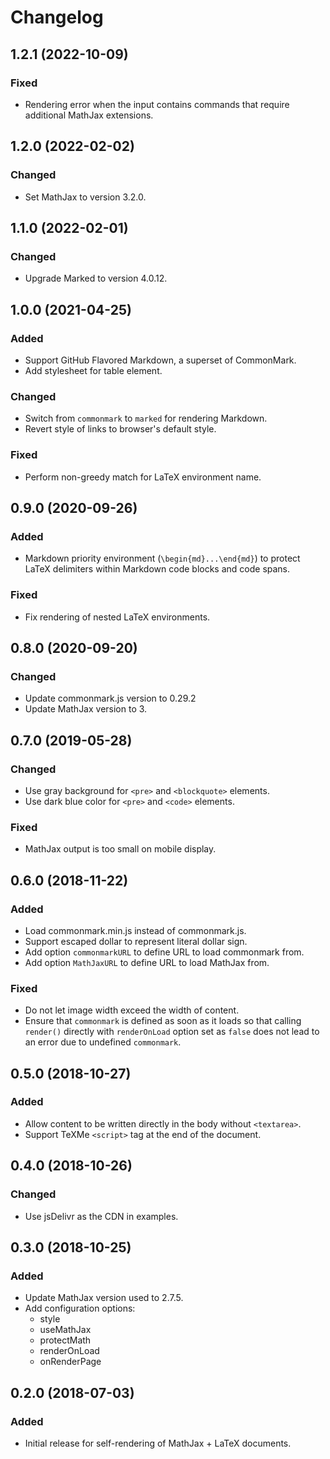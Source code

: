 Changelog
=========

1.2.1 (2022-10-09)
------------------

### Fixed

- Rendering error when the input contains commands that require
  additional MathJax extensions.


1.2.0 (2022-02-02)
------------------

### Changed

- Set MathJax to version 3.2.0.


1.1.0 (2022-02-01)
------------------

### Changed

- Upgrade Marked to version 4.0.12.


1.0.0 (2021-04-25)
------------------

### Added

- Support GitHub Flavored Markdown, a superset of CommonMark.
- Add stylesheet for table element.


### Changed

- Switch from `commonmark` to `marked` for rendering Markdown.
- Revert style of links to browser's default style.


### Fixed

- Perform non-greedy match for LaTeX environment name.


0.9.0 (2020-09-26)
------------------

### Added

- Markdown priority environment (`\begin{md}...\end{md}`) to protect
  LaTeX delimiters within Markdown code blocks and code spans.


### Fixed

- Fix rendering of nested LaTeX environments.


0.8.0 (2020-09-20)
------------------

### Changed

- Update commonmark.js version to 0.29.2
- Update MathJax version to 3.


0.7.0 (2019-05-28)
------------------

### Changed

- Use gray background for `<pre>` and `<blockquote>` elements.
- Use dark blue color for `<pre>` and `<code>` elements.


### Fixed

- MathJax output is too small on mobile display.


0.6.0 (2018-11-22)
------------------

### Added

- Load commonmark.min.js instead of commonmark.js.
- Support escaped dollar to represent literal dollar sign.
- Add option `commonmarkURL` to define URL to load commonmark from.
- Add option `MathJaxURL` to define URL to load MathJax from.


### Fixed

- Do not let image width exceed the width of content.
- Ensure that `commonmark` is defined as soon as it loads so that
  calling `render()` directly with `renderOnLoad` option set as `false`
  does not lead to an error due to undefined `commonmark`.


0.5.0 (2018-10-27)
------------------

### Added

- Allow content to be written directly in the body without `<textarea>`.
- Support TeXMe `<script>` tag at the end of the document.


0.4.0 (2018-10-26)
------------------

### Changed

- Use jsDelivr as the CDN in examples.


0.3.0 (2018-10-25)
------------------

### Added

- Update MathJax version used to 2.7.5.
- Add configuration options:
  - style
  - useMathJax
  - protectMath
  - renderOnLoad
  - onRenderPage


0.2.0 (2018-07-03)
------------------

### Added

- Initial release for self-rendering of MathJax + LaTeX documents.

